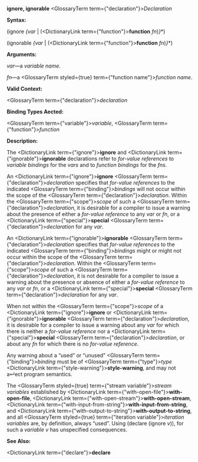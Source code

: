 **ignore, ignorable** <GlossaryTerm  term={"declaration"}><i>Declaration</i></GlossaryTerm> 



**Syntax:** 



(ignore *\{var* | (<DictionaryLink  term={"function"}><b>function</b></DictionaryLink> *fn*)*\}*\*) 



(ignorable *\{var* | (<DictionaryLink  term={"function"}><b>function</b></DictionaryLink> *fn*)*\}*\*) 



**Arguments:** 



*var*—a *variable name*. 



*fn*—a <GlossaryTerm styled={true} term={"function name"}><i>function name</i></GlossaryTerm>. 



**Valid Context:** 



<GlossaryTerm  term={"declaration"}><i>declaration</i></GlossaryTerm> 



**Binding Types Aected:** 



<GlossaryTerm  term={"variable"}><i>variable</i></GlossaryTerm>, <GlossaryTerm  term={"function"}><i>function</i></GlossaryTerm> 



**Description:** 



The <DictionaryLink  term={"ignore"}><b>ignore</b></DictionaryLink> and <DictionaryLink  term={"ignorable"}><b>ignorable</b></DictionaryLink> declarations refer to *for-value references* to *variable bindings* for the *vars* and to *function bindings* for the *fns*. 



An <DictionaryLink  term={"ignore"}><b>ignore</b></DictionaryLink> <GlossaryTerm  term={"declaration"}><i>declaration</i></GlossaryTerm> specifies that *for-value references* to the indicated <GlossaryTerm  term={"binding"}><i>bindings</i></GlossaryTerm> will not occur within the scope of the <GlossaryTerm  term={"declaration"}><i>declaration</i></GlossaryTerm>. Within the <GlossaryTerm  term={"scope"}><i>scope</i></GlossaryTerm> of such a <GlossaryTerm  term={"declaration"}><i>declaration</i></GlossaryTerm>, it is desirable for a compiler to issue a warning about the presence of either a *for-value reference* to any *var* or *fn*, or a <DictionaryLink  term={"special"}><b>special</b></DictionaryLink> <GlossaryTerm  term={"declaration"}><i>declaration</i></GlossaryTerm> for any *var*. 







 



 



An <DictionaryLink  term={"ignorable"}><b>ignorable</b></DictionaryLink> <GlossaryTerm  term={"declaration"}><i>declaration</i></GlossaryTerm> specifies that *for-value references* to the indicated <GlossaryTerm  term={"binding"}><i>bindings</i></GlossaryTerm> might or might not occur within the scope of the <GlossaryTerm  term={"declaration"}><i>declaration</i></GlossaryTerm>. Within the <GlossaryTerm  term={"scope"}><i>scope</i></GlossaryTerm> of such a <GlossaryTerm  term={"declaration"}><i>declaration</i></GlossaryTerm>, it is not desirable for a compiler to issue a warning about the presence or absence of either a *for-value reference* to any *var* or *fn*, or a <DictionaryLink  term={"special"}><b>special</b></DictionaryLink> <GlossaryTerm  term={"declaration"}><i>declaration</i></GlossaryTerm> for any *var*. 



When not within the <GlossaryTerm  term={"scope"}><i>scope</i></GlossaryTerm> of a <DictionaryLink  term={"ignore"}><b>ignore</b></DictionaryLink> or <DictionaryLink  term={"ignorable"}><b>ignorable</b></DictionaryLink> <GlossaryTerm  term={"declaration"}><i>declaration</i></GlossaryTerm>, it is desirable for a compiler to issue a warning about any *var* for which there is neither a *for-value reference* nor a <DictionaryLink  term={"special"}><b>special</b></DictionaryLink> <GlossaryTerm  term={"declaration"}><i>declaration</i></GlossaryTerm>, or about any *fn* for which there is no *for-value reference*. 



Any warning about a “used” or “unused” <GlossaryTerm  term={"binding"}><i>binding</i></GlossaryTerm> must be of <GlossaryTerm  term={"type"}><i>type</i></GlossaryTerm> <DictionaryLink  term={"style-warning"}><b>style-warning</b></DictionaryLink>, and may not a↵ect program semantics. 



The <GlossaryTerm styled={true} term={"stream variable"}><i>stream variables</i></GlossaryTerm> established by <DictionaryLink  term={"with-open-file"}><b>with-open-file</b></DictionaryLink>, <DictionaryLink  term={"with-open-stream"}><b>with-open-stream</b></DictionaryLink>, <DictionaryLink  term={"with-input-from-string"}><b>with-input-from-string</b></DictionaryLink>, and <DictionaryLink  term={"with-output-to-string"}><b>with-output-to-string</b></DictionaryLink>, and all <GlossaryTerm styled={true} term={"iteration variable"}><i>iteration variables</i></GlossaryTerm> are, by definition, always “used”. Using (declare (ignore *v*)), for such a *variable v* has unspecified consequences. 



**See Also:** 



<DictionaryLink  term={"declare"}><b>declare</b></DictionaryLink> 




